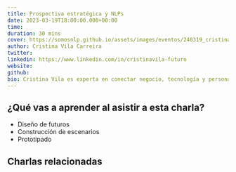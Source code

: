 ```yaml
---
title: Prospectiva estratégica y NLPs
date: 2023-03-19T18:00:00.000+00:00
time:
duration: 30 mins
cover: https://somosnlp.github.io/assets/images/eventos/240319_cristina_vila.jpg
author: Cristina Vila Carreira
twitter: 
linkedin: https://www.linkedin.com/in/cristinavila-futuro
website: 
github: 
bio: Cristina Vila es experta en conectar negocio, tecnología y personas. Ingeniera de Teleco, Máster en Informática y actualmente cursando Máster de Ciencias Cognitivas. Ha ocupado puestos de responsabilidad en diferentes compañías de seguros siendo elegida 40u40 por INESE-AJPS. Actualmente trabaja como asesora con ADL en el sector asegurador y mentora en start-ups. Ejerce de formadora en escuelas de negocio (ISDI, ESIC, etc). Como conferenciante participa en foros de temáticas como futuro, tecnología, salud o diversidad. En septiembre lanzó el libro "Prepara tu organización para el futuro".
---
```


<EventSummary
    description="Contaremos metodologías de diseño de futuros que podáis aplicar para traer al presente casos de uso de futuro de las tecnologías relacionadas con el NLP."
    poster="https://somosnlp.github.io/assets/images/eventos/240319_cristina_vila.jpg"
    video="https://www.youtube.com/embed/3StMUo_bqic"
    tema=12
    nivel=1
    name="Cristina Vila Carreira"
    website=""
    twitter=""
    linkedin="https://www.linkedin.com/in/cristinavila-futuro"
    github=""
    bio="Cristina Vila es experta en conectar negocio, tecnología y personas. Ingeniera de Teleco, Máster en Informática y actualmente cursando Máster de Ciencias Cognitivas. Ha ocupado puestos de responsabilidad en diferentes compañías de seguros siendo elegida 40u40 por INESE-AJPS. Actualmente trabaja como asesora con ADL en el sector asegurador y mentora en start-ups. Ejerce de formadora en escuelas de negocio (ISDI, ESIC, etc). Como conferenciante participa en foros de temáticas como futuro, tecnología, salud o diversidad. En septiembre lanzó el libro 'Prepara tu organización para el futuro'."
/>

## ¿Qué vas a aprender al asistir a esta charla?
- Diseño de futuros
- Construcción de escenarios
- Prototipado

## Charlas relacionadas
